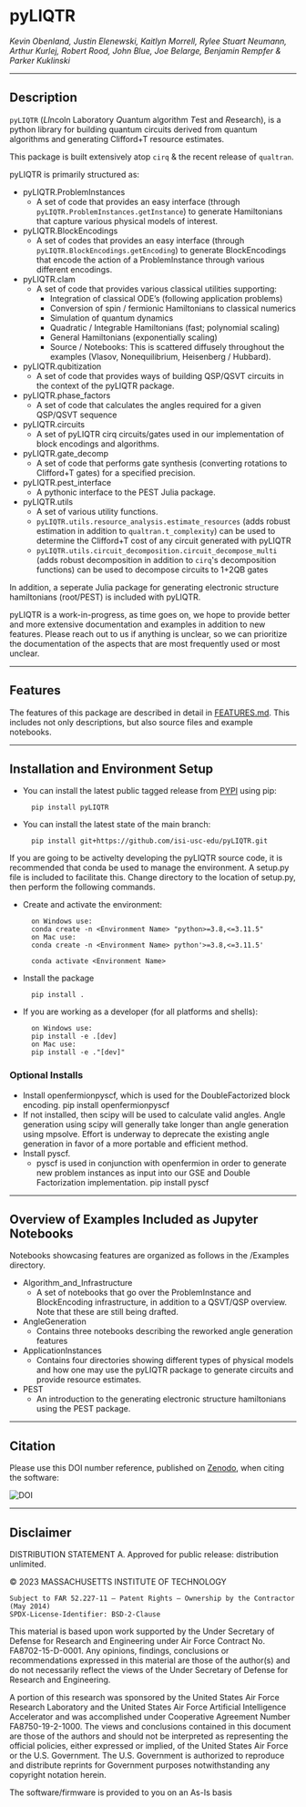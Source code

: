 # pyLIQTR

_Kevin Obenland, Justin Elenewski, Kaitlyn Morrell, Rylee Stuart Neumann, Arthur Kurlej, Robert Rood, John Blue, Joe Belarge, Benjamin Rempfer & Parker Kuklinski_

---

## Description

`pyLIQTR` (<em>LI</em>ncoln Laboratory <em>Q</em>uantum algorithm <em>T</em>est and <em>R</em>esearch), is a python library for building quantum circuits derived from quantum algorithms and generating Clifford+T resource estimates.

This package is built extensively atop `cirq` & the recent release of `qualtran`.

pyLIQTR is primarily structured as:

- pyLIQTR.ProblemInstances
  - A set of code that provides an easy interface (through `pyLIQTR.ProblemInstances.getInstance`) to generate Hamiltonians that capture various physical models of interest.
- pyLIQTR.BlockEncodings
  - A set of codes that provides an easy interface (through `pyLIQTR.BlockEncodings.getEncoding`) to generate BlockEncodings that encode the action of a ProblemInstance through various different encodings.
- pyLIQTR.clam
  - A set of code that provides various classical utilities supporting:
    - Integration of classical ODE’s (following application problems)
    - Conversion of spin / fermionic Hamiltonians to classical numerics
    - Simulation of quantum dynamics
    - Quadratic / Integrable Hamiltonians (fast; polynomial scaling)
    - General Hamiltonians (exponentially scaling)
    - Source / Notebooks: This is scattered diffusely throughout the examples (Vlasov, Nonequilibrium, Heisenberg / Hubbard).
- pyLIQTR.qubitization
  - A set of code that provides ways of building QSP/QSVT circuits in the context of the pyLIQTR package.
- pyLIQTR.phase_factors
  - A set of code that calculates the angles required for a given QSP/QSVT sequence
- pyLIQTR.circuits
  - A set of pyLIQTR cirq circuits/gates used in our implementation of block encodings and algorithms.
- pyLIQTR.gate_decomp
  - A set of code that performs gate synthesis (converting rotations to Clifford+T gates) for a specified precision.
- pyLIQTR.pest_interface
  - A pythonic interface to the PEST Julia package.
- pyLIQTR.utils
  - A set of various utility functions.
  - `pyLIQTR.utils.resource_analysis.estimate_resources` (adds robust estimation in addition to `qualtran.t_complexity`) can be used to determine the Clifford+T cost of any circuit generated with pyLIQTR
  - `pyLIQTR.utils.circuit_decomposition.circuit_decompose_multi` (adds robust decomposition in addition to `cirq`'s decomposition functions) can be used to decompose circuits to 1+2QB gates

In addition, a seperate Julia package for generating electronic structure hamiltonians (root/PEST) is included with pyLIQTR.

pyLIQTR is a work-in-progress, as time goes on, we hope to provide better and more extensive documentation and examples in addition to new features. Please reach out to us if anything is unclear, so we can prioritize the documentation of the aspects that are most frequently used or most unclear.

---

## Features

The features of this package are described in detail in [FEATURES.md](Features.md). This includes not only descriptions, but also source files and example notebooks.

---

## Installation and Environment Setup

- You can install the latest public tagged release from [PYPI](https://pypi.org/project/pyLIQTR/) using pip:

        pip install pyLIQTR

- You can install the latest state of the main branch:

        pip install git+https://github.com/isi-usc-edu/pyLIQTR.git

If you are going to be activelty developing the pyLIQTR source code, it is recommended that conda be used to manage the environment. A setup.py file is included to facilitate this.
Change directory to the location of setup.py, then perform the following commands.

- Create and activate the environment:

        on Windows use:
        conda create -n <Environment Name> "python>=3.8,<=3.11.5"
        on Mac use:
        conda create -n <Environment Name> python'>=3.8,<=3.11.5'

        conda activate <Environment Name>

- Install the package

        pip install .

- If you are working as a developer (for all platforms and shells):

        on Windows use:
        pip install -e .[dev]
        on Mac use:
        pip install -e ."[dev]"

<a id="optional-installs"></a>
### Optional Installs

- Install openfermionpyscf, which is used for the DoubleFactorized block encoding.
    pip install openfermionpyscf
- If not installed, then scipy will be used to calculate valid angles. Angle generation using scipy will generally take longer than angle generation using mpsolve.
Effort is underway to deprecate the existing angle generation in favor of a more portable and efficient method.
- Install pyscf.
  - pyscf is used in conjunction with openfermion in order to generate new problem instances as input into our GSE and Double Factorization implementation.
    pip install pyscf

---

## Overview of Examples Included as Jupyter Notebooks

Notebooks showcasing features are organized as follows in the /Examples directory.

- Algorithm_and_Infrastructure
  - A set of notebooks that go over the ProblemInstance and BlockEncoding infrastructure, in addition to a QSVT/QSP overview. Note that these are still being drafted.
- AngleGeneration
  - Contains three notebooks describing the reworked angle generation features
- ApplicationInstances
  - Contains four directories showing different types of physical models and how one may use the pyLIQTR package to generate circuits and provide resource estimates.
- PEST
  - An introduction to the generating electronic structure hamiltonians using the PEST package.

---

## Citation

Please use this DOI number reference, published on [Zenodo](https://zenodo.org), when citing the software:

![DOI](image.png)

---

## Disclaimer

DISTRIBUTION STATEMENT A. Approved for public release: distribution unlimited.

© 2023 MASSACHUSETTS INSTITUTE OF TECHNOLOGY

    Subject to FAR 52.227-11 – Patent Rights – Ownership by the Contractor (May 2014)
    SPDX-License-Identifier: BSD-2-Clause

This material is based upon work supported by the Under Secretary of Defense for Research and Engineering under Air Force Contract No. FA8702-15-D-0001. Any opinions, findings, conclusions or recommendations expressed in this material are those of the author(s) and do not necessarily reflect the views of the Under Secretary of Defense for Research and Engineering.

A portion of this research was sponsored by the United States Air Force Research Laboratory and the United States Air Force Artificial Intelligence Accelerator and was accomplished under Cooperative Agreement Number FA8750-19-2-1000. The views and conclusions contained in this document are those of the authors and should not be interpreted as representing the official policies, either expressed or implied, of the United States Air Force or the U.S. Government. The U.S. Government is authorized to reproduce and distribute reprints for Government purposes notwithstanding any copyright notation herein.

The software/firmware is provided to you on an As-Is basis
